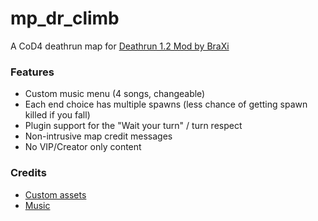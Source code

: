 # mp_dr_climb

A CoD4 deathrun map for [Deathrun 1.2 Mod by BraXi](https://github.com/BraXi/CoD4_DeathRun_1.2_Mod)

### Features

- Custom music menu (4 songs, changeable)
- Each end choice has multiple spawns (less chance of getting spawn killed if you fall)
- Plugin support for the "Wait your turn" / turn respect
- Non-intrusive map credit messages
- No VIP/Creator only content

### Credits

- [Custom assets](/raw/README.md)
- [Music](/raw/sound/frzl_music/README.md)